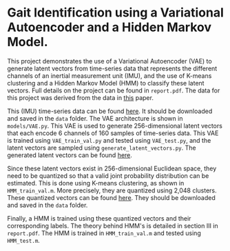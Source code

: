 # Gait Identification using a Variational Autoencoder and a Hidden Markov Model.

This project demonstrates the use of a Variational Autoencoder (VAE) to generate latent vectors from time-series data that represents the different channels of an inertial measurement unit (IMU), and the use of K-means clustering and a Hidden Markov Model (HMM) to classify these latent vectors. Full details on the project can be found in `report.pdf`. The data for this project was derived from the data in [this](https://ieeexplore.ieee.org/document/9098903) paper.

This (IMU) time-series data can be found [here](https://drive.google.com/file/d/1TMfIhQrUk8K8RO7Q68bluUgfYEOoSfJz/view?usp=sharing). It should be downloaded and saved in the `data` folder. The VAE architecture is shown in `models/VAE.py`. This VAE is used to generate 256-dimensional latent vectors that each encode 6 channels of 160 samples of time-series data. This VAE is trained using `VAE_train_val.py` and tested using `VAE_test.py`, and the latent vectors are sampled using `generate_latent_vectors.py`. The generated latent vectors can be found [here](https://drive.google.com/file/d/1sawmPIl3OeFyi7Y6C9zPvBAMBm-MDXwk/view?usp=sharing).

Since these latent vectors exist in 256-dimensional Euclidean space, they need to be quantized so that a valid joint probability distribution can be estimated. This is done using K-means clustering, as shown in `HMM_train_val.m`. More precisely, they are quantized using 2,048 clusters. These quantized vectors can be found [here](https://drive.google.com/file/d/1J0CwDCOUMSB0ysgEtRfW6HaIZkTSN-MM/view?usp=sharing). They should be downloaded and saved in the `data` folder.

Finally, a HMM is trained using these quantized vectors and their corresponding labels. The theory behind HMM's is detailed in section III in `report.pdf`. The HMM is trained in `HMM_train_val.m` and tested using `HMM_test.m`.